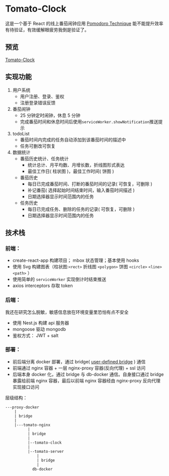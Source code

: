 # Tomato-Clock

这是一个基于 React 的线上番茄闹钟应用
[Pomodoro Technique](https://zh.wikipedia.org/zh-hans/%E7%95%AA%E8%8C%84%E5%B7%A5%E4%BD%9C%E6%B3%95) 能不能提升效率有待验证，有效缓解眼疲劳我倒是验证了。

## 预览

[Tomato-Clock](https://tomato.zealot.fun)

## 实现功能

1. 用户系统
   - 用户注册、登录、鉴权
   - 注册登录错误反馈
2. 番茄闹钟
   - 25 分钟定时闹钟，休息 5 分钟
   - 完成番茄时间和休息时间后使用`serviceWorker.showNotification`推送提示
3. todoList
   - 番茄时间内完成的任务自动添加到该番茄时间的描述中
   - 任务可删改可恢复
4. 数据统计
   - 番茄历史统计、任务统计
     - 统计总计、月平均数、月增长数，折线图形式表达
     - 最佳工作日( 柱状图 )，最佳工作时间( 饼图 )
   - 番茄历史
     - 每日已完成番茄时间、打断的番茄时间的记录( 可恢复，可删除 )
     - 补记番茄( 选择起始时间结束时间，输入番茄时间描述 )
     - 日期选择器显示时间范围内的任务
   - 任务历史
     - 每日已完成任务、删除的任务的记录( 可恢复，可删除 )
     - 日期选择器显示时间范围内的任务

## 技术栈

### 前端：

- create-react-app 构建项目； mbox 状态管理；基本使用 hooks
- 使用 Svg 构建图表（柱状图:`<rect>` 折线图 `<polygon>` 饼图 `<circle>` `<line>` `<path>` ）
- 使用简单的 `serviceWorker` 实现倒计时结束推送
- axios interceptors 存取 token

### 后端：

我还在研究怎么脱敏，敏感信息放在环境变量里恐怕有点不安全

- 使用 Nest.js 构建 api 服务器
- mongoose 驱动 mongodb
- 鉴权方式： JWT + salt

### 部署：

- 前后端分离 docker 部署，通过 bridge( [user-defined bridge](https://docs.docker.com/network/bridge/#manage-a-user-defined-bridge) ) 通信
- 前端通过 nginx 容器 + 一层 nginx-proxy 容器(反向代理) + ssl 访问
- 后端本身 docker 化，通过 bridge 与 db-docker 通信。自身接口通过 bridge 暴露给前端 nginx 容器，最后以前端 nginx 容器经由 nginx-proxy 反向代理实现接口访问

层级结构：

```
---proxy-docker
    |
    | bridge
    |
    |---tomato-nginx
          |
          | bridge
          |
          |--tomato-clock
          |
          |--tomato-server
              |
              | bridge
              |
            db-docker
```
